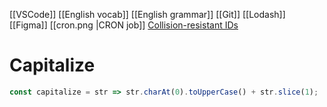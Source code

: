 [[VSCode]]
[[English vocab]]
[[English grammar]]
[[Git]]
[[Lodash]]
[[Figma]]
[[cron.png |CRON job]]
[Collision-resistant IDs](https://www.npmjs.com/package/@paralleldrive/cuid2)
# Capitalize
```ts
const capitalize = str => str.charAt(0).toUpperCase() + str.slice(1);
```